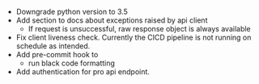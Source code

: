 - Downgrade python version to 3.5 
- Add section to docs about exceptions raised by api client 
  - If request is unsuccessful, raw response object is always available 
- Fix client liveness check. Currently the CICD pipeline is not running
  on schedule as intended. 
- Add pre-commit hook to 
  - run black code formatting 
- Add authentication for pro api endpoint. 